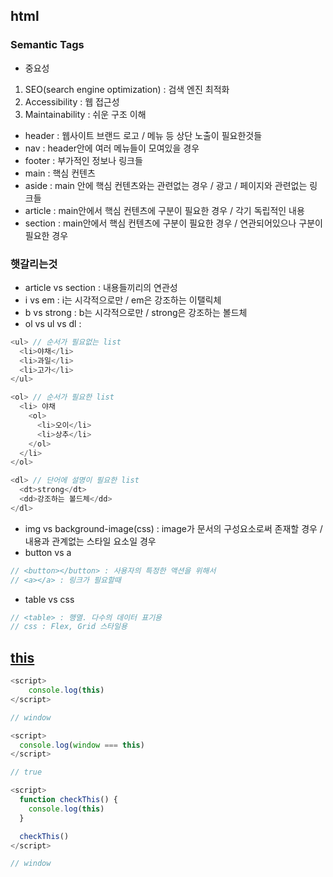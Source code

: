 ## html

### Semantic Tags

- 중요성

1. SEO(search engine optimization) : 검색 엔진 최적화
2. Accessibility : 웹 접근성
3. Maintainability : 쉬운 구조 이해

- header : 웹사이트 브랜드 로고 / 메뉴 등 상단 노출이 필요한것들
- nav : header안에 여러 메뉴들이 모여있을 경우
- footer : 부가적인 정보나 링크들
- main : 핵심 컨텐츠
- aside : main 안에 핵심 컨텐츠와는 관련없는 경우 / 광고 / 페이지와 관련없는 링크들
- article : main안에서 핵심 컨텐츠에 구분이 필요한 경우 / 각기 독립적인 내용
- section : main안에서 핵심 컨텐츠에 구분이 필요한 경우 / 연관되어있으나 구분이 필요한 경우

### 햇갈리는것

- article vs section : 내용들끼리의 연관성
- i vs em : i는 시각적으로만 / em은 강조하는 이탤릭체
- b vs strong : b는 시각적으로만 / strong은 강조하는 볼드체
- ol vs ul vs dl :

```js
<ul> // 순서가 필요없는 list
  <li>야채</li>
  <li>과일</li>
  <li>고가</li>
</ul>

<ol> // 순서가 필요한 list
  <li> 야채
    <ol>
      <li>오이</li>
      <li>상추</li>
    </ol>
  </li>
</ol>

<dl> // 단어에 설명이 필요한 list
  <dt>strong</dt>
  <dd>강조하는 볼드체</dd>
</dl>
```

- img vs background-image(css) : image가 문서의 구성요소로써 존재할 경우 / 내용과 관계없는 스타일 요소일 경우
- button vs a

```js
// <button></button> : 사용자의 특정한 액션을 위해서
// <a></a> : 링크가 필요할때
```

- table vs css

```js
// <table> : 행열. 다수의 데이터 표기용
// css : Flex, Grid 스타일용
```

## [this](https://www.youtube.com/watch?v=kb0Af7dzCTs)

```js
<script>
	console.log(this)
</script>

// window

<script>
  console.log(window === this)
</script>

// true

<script>
  function checkThis() {
    console.log(this)
  }

  checkThis()
</script>

// window
```
